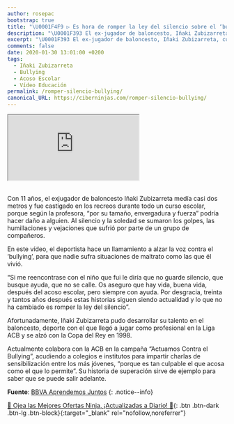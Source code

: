 ```yaml
---
author: rosepac
bootstrap: true
title: "\U0001F4F9 ▷ Es hora de romper la ley del silencio sobre el ‘bullying’ por Iñaki Zubizarreta \U0001F393"
description: "\U0001F393 El ex-jugador de baloncesto, Iñaki Zubizarreta, cuenta su fuerte historia de su infancia sobre el acoso escolar"
excerpt: "\U0001F393 El ex-jugador de baloncesto, Iñaki Zubizarreta, cuenta su fuerte historia de su infancia sobre el acoso escolar"
comments: false
date: 2020-01-30 13:01:00 +0200
tags:
  - Iñaki Zubizarreta
  - Bullying
  - Acoso Escolar
  - Vídeo Educación
permalink: /romper-silencio-bullying/
canonical_URL: https://ciberninjas.com/romper-silencio-bullying/
---
```


<div class="embed-responsive embed-responsive-16by9">
  <iframe class="embed-responsive-item" src="https://www.youtube-nocookie.com/embed/8u51ZY2a3Sc?rel=0" allowfullscreen></iframe>
</div><br/>

Con 11 años, el exjugador de baloncesto Iñaki Zubizarreta medía casi dos metros y fue castigado en los recreos durante todo un curso escolar, porque según la profesora, “por su tamaño, envergadura y fuerza” podría hacer daño a alguien. Al silencio y la soledad se sumaron los golpes, las humillaciones y vejaciones que sufrió por parte de un grupo de compañeros. 

En este vídeo, el deportista hace un llamamiento a alzar la voz contra el ‘bullying’, para que nadie sufra situaciones de maltrato como las que él vivió. 

“Si me reencontrase con el niño que fui le diría que no guarde silencio, que busque ayuda, que no se calle. Os aseguro que hay vida, buena vida, después del acoso escolar, pero siempre con ayuda. Por desgracia, treinta y tantos años después estas historias siguen siendo actualidad y lo que no ha cambiado es romper la ley del silencio”.

Afortunadamente, Iñaki Zubizarreta pudo desarrollar su talento en el baloncesto, deporte con el que llegó a jugar como profesional en la Liga ACB y se alzó con la Copa del Rey en 1998.  

Actualmente colabora con la ACB en la campaña “Actuamos Contra el Bullying”, acudiendo a colegios e institutos para impartir charlas de sensibilización entre los más jóvenes, “porque es tan culpable el que acosa como el que lo permite”. Su historia de superación sirve de ejemplo para saber que se puede salir adelante.

**Fuente**\: [BBVA Aprendemos Juntos](https://aprendemosjuntos.elpais.com/archivo/)
{: .notice--info}

[🎁 Ojea las Mejores Ofertas Ninja, ¡Actualizadas a Diario! 🛒](https://www.amazon.es/shop/cibercursos){: .btn .btn-dark .btn-lg .btn-block}{:target="_blank" rel="nofollow,noreferrer"}